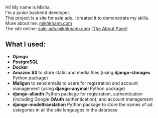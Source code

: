 Hi! My name is Misha.<br>
I'm a junior backend developer.<br>
This project is a site for sale ads. I created it to demonstrate my skills.<br>
More about me: [mikhkhann.com](https://mikhkhann.com)<br>
The site online: [sale-ads.mikhkhann.com](https://sale-ads.mikhkhann.com) ([The About Page](https://sale-ads.mikhkhann.com/about))

## What I used:
- **Django**
- **PostgreSQL**
- **Docker**
- **Amazon S3** to store static and media files (using **django-storages** Python package)
- **Mailgun** to send emails to users for registration and account management (using **django-anymail** Python package)
- **django-allauth** Python package for registration, authentication (including Google **OAuth** authentication), and account management
- **django-modeltranslation** Python package to store the names of ad categories in all the site languages in the database
